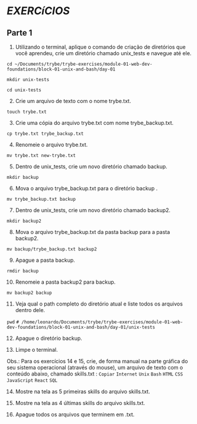 # *EXERCíCIOS*

## **Parte 1**

1. Utilizando o terminal, aplique o comando de criação de diretórios que você aprendeu, crie um diretório chamado unix_tests e navegue até ele.

`cd ~/Documents/trybe/trybe-exercises/module-01-web-dev-foundations/block-01-unix-and-bash/day-01`

`mkdir unix-tests`

`cd unix-tests`

2. Crie um arquivo de texto com o nome trybe.txt.

`touch trybe.txt`

3. Crie uma cópia do arquivo trybe.txt com nome trybe_backup.txt.

`cp trybe.txt trybe_backup.txt`

4. Renomeie o arquivo trybe.txt.

`mv trybe.txt new-trybe.txt`

5. Dentro de unix_tests, crie um novo diretório chamado backup.

`mkdir backup`

6. Mova o arquivo trybe_backup.txt para o diretório backup .

`mv trybe_backup.txt backup`

7. Dentro de unix_tests, crie um novo diretório chamado backup2.

`mkdir backup2`

8. Mova o arquivo trybe_backup.txt da pasta backup para a pasta backup2.

`mv backup/trybe_backup.txt backup2`

9. Apague a pasta backup.

`rmdir backup`

10. Renomeie a pasta backup2 para backup.

`mv backup2 backup`

11. Veja qual o path completo do diretório atual e liste todos os arquivos dentro dele.

`pwd`
`# /home/leonardo/Documents/trybe/trybe-exercises/module-01-web-dev-foundations/block-01-unix-and-bash/day-01/unix-tests`


12. Apague o diretório backup.

13. Limpe o terminal.

Obs.: Para os exercícios 14 e 15, crie, de forma manual na parte gráfica do seu sistema operacional (através do mouse), um arquivo de texto com o conteúdo abaixo, chamado skills.txt :
`Copiar`
`Internet`
`Unix`
`Bash`
`HTML`
`CSS`
`JavaScript`
`React`
`SQL`

14. Mostre na tela as 5 primeiras skills do arquivo skills.txt.



15. Mostre na tela as 4 últimas skills do arquivo skills.txt.



16. Apague todos os arquivos que terminem em .txt.
